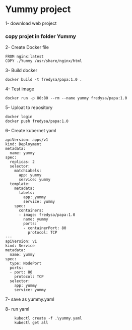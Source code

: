 # Yummy project

1- download web project 

###    copy projet in folder Yummy 
    
2- Create Docker file

```
FROM nginx:latest
COPY ./Yummy /usr/share/nginx/html
```

3- Build docker 

```
docker build -t fredysa/papa:1.0 .
```

4- Test image

```
docker run -p 80:80 --rm --name yummy fredysa/papa:1.0
```

5- Uploat to repository
```
docker login
docker push fredysa/papa:1.0
```

6- Create  kubernet yaml

```
apiVersion: apps/v1
kind: Deployment
metadata:
  name: yummy 
spec:
  replicas: 2
  selector:
    matchLabels:
      app: yummy
      service: yummy
  template:
    metadata:
      labels:
        app: yummy
        service: yummy
    spec:
      containers:
      - image: fredysa/papa:1.0
        name: yummy
        ports:
        - containerPort: 80
          protocol: TCP
---
apiVersion: v1
kind: Service
metadata:
  name: yummy
spec:
  type: NodePort
  ports:
  - port: 80
    protocol: TCP
  selector:
    app: yummy
    service: yummy
```

7- save as yummy.yaml 

8- run yaml 

```
    kubectl create -f .\yummy.yaml
    kubectl get all
```
